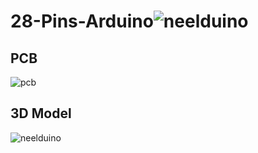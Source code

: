 # 28-Pins-Arduino![neelduino](https://user-images.githubusercontent.com/85001440/153772662-a471a046-8b7c-4577-8dd0-44f93947103d.png)

## PCB
![pcb](https://user-images.githubusercontent.com/85001440/153772685-8ba2ae11-507e-413b-a6c7-8df8225b3f37.png)
## 3D Model
![neelduino](https://user-images.githubusercontent.com/85001440/153772691-72254d56-cb7f-4d0f-9085-741ff6170f6a.png)
